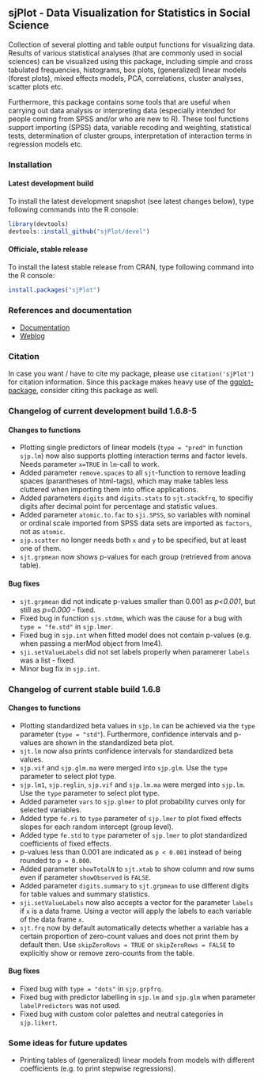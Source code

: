sjPlot - Data Visualization for Statistics in Social Science
------------------------------------------------------------------------------
Collection of several plotting and table output functions for visualizing data. Results of various statistical analyses (that are commonly used in social sciences) can be visualized using this package, including simple and cross tabulated frequencies, histograms, box plots, (generalized) linear models (forest plots), mixed effects models, PCA, correlations, cluster analyses, scatter plots etc.

Furthermore, this package contains some tools that are useful when carrying out data analysis or interpreting data (especially intended for people coming from SPSS and/or who are new to R). These tool functions support importing (SPSS) data, variable recoding and weighting, statistical tests, determination of cluster groups, interpretation of interaction terms in regression models etc.


### Installation

#### Latest development build

To install the latest development snapshot (see latest changes below), type following commands into the R console:

```r
library(devtools)
devtools::install_github("sjPlot/devel")
```

#### Officiale, stable release
To install the latest stable release from CRAN, type following command into the R console:

```r
install.packages("sjPlot")
```

### References and documentation

- [Documentation](http://www.strengejacke.de/sjPlot/)
- [Weblog](http://strengejacke.wordpress.com/sjplot-r-package/)


### Citation

In case you want / have to cite my package, please use `citation('sjPlot')` for citation information. Since this package makes heavy use of the [ggplot-package](http://cran.r-project.org/web/packages/ggplot2/index.html), consider citing this package as well.


### Changelog of current development build 1.6.8-5

#### Changes to functions
* Plotting single predictors of linear models (`type = "pred"` in function `sjp.lm`) now also supports plotting interaction terms and factor levels. Needs parameter `x=TRUE` in `lm`-call to work.
* Added parameter `remove.spaces` to all `sjt`-function to remove leading spaces (parantheses of html-tags), which may make tables less cluttered when importing them into office applications.
* Added parameters `digits` and `digits.stats` to `sjt.stackfrq`, to specifiy digits after decimal point for percentage and statistic values.
* Added parameter `atomic.to.fac` to `sji.SPSS`, so variables with nominal or ordinal scale imported from SPSS data sets are imported as `factors`, not as `atomic`.
* `sjp.scatter` no longer needs both `x` and `y` to be specified, but at least one of them.
* `sjt.grpmean` now shows p-values for each group (retrieved from anova table).


#### Bug fixes
* `sjt.grpmean` did not indicate p-values smaller than 0.001 as _p<0.001_, but still as _p=0.000_ - fixed.
* Fixed bug in function `sjs.stdmm`, which was the cause for a bug with `type = "fe.std"` in `sjp.lmer`.
* Fixed bug in `sjp.int` when fitted model does not contain p-values (e.g. when passing a merMod object from lme4).
* `sji.setValueLabels` did not set labels properly when paramerer `labels` was a list - fixed.
* Minor bug fix in `sjp.int`.

### Changelog of current stable build 1.6.8

#### Changes to functions
* Plotting standardized beta values in `sjp.lm` can be achieved via the `type` parameter (`type = "std"`). Furthermore, confidence intervals and p-values are shown in the standardized beta plot.
* `sjt.lm` now also prints confidence intervals for standardized beta values.
* `sjp.vif` and `sjp.glm.ma` were merged into `sjp.glm`. Use the `type` parameter to select plot type.
* `sjp.lm1`, `sjp.reglin`, `sjp.vif` and `sjp.lm.ma` were merged into `sjp.lm`. Use the `type` parameter to select plot type.
* Added parameter `vars` to `sjp.glmer` to plot probability curves only for selected variables.
* Added type `fe.ri` to `type` parameter of `sjp.lmer` to plot fixed effects slopes for each random intercept (group level).
* Added type `fe.std` to `type` parameter of `sjp.lmer` to plot standardized coefficients of fixed effects.
* p-values less than 0.001 are indicated as `p < 0.001` instead of being rounded to `p = 0.000`.
* Added parameter `showTotalN` to `sjt.xtab` to show column and row sums even if parameter `showObserved` is `FALSE`.
* Added parameter `digits.summary` to `sjt.grpmean` to use different digits for table values and summary statistics.
* `sji.setValueLabels` now also accepts a vector for the parameter `labels` if `x` is a data frame. Using a vector will apply the labels to each variable of the data frame `x`.
* `sjt.frq` now by default automatically detects whether a variable has a certain proportion of zero-count values and does not print them by default then. Use `skipZeroRows = TRUE` or `skipZeroRows = FALSE` to explicitly show or remove zero-counts from the table.


#### Bug fixes
* Fixed bug with `type = "dots"` in `sjp.grpfrq`.
* Fixed bug with predictor labelling in `sjp.lm` and `sjp.glm` when parameter `labelPredictors` was not used.
* Fixed bug with custom color palettes and neutral categories in `sjp.likert`.


### Some ideas for future updates
* Printing tables of (generalized) linear models from models with different coefficients (e.g. to print stepwise regressions).
